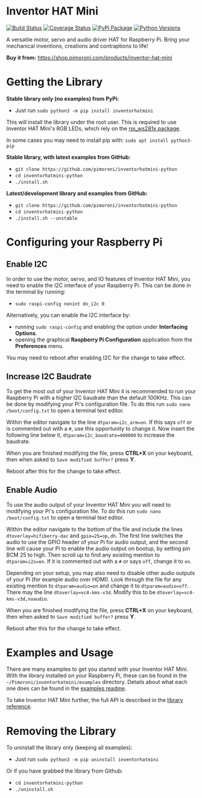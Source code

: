 # Inventor HAT Mini

[![Build Status](https://img.shields.io/github/actions/workflow/status/pimoroni/inventorhatmini-python/test.yml?branch=main)](https://github.com/pimoroni/inventorhatmini-python/actions/workflows/test.yml)
[![Coverage Status](https://coveralls.io/repos/github/pimoroni/inventorhatmini-python/badge.svg?branch=master)](https://coveralls.io/github/pimoroni/inventorhatmini-python?branch=master)
[![PyPi Package](https://img.shields.io/pypi/v/inventorhatmini.svg)](https://pypi.python.org/pypi/inventorhatmini)
[![Python Versions](https://img.shields.io/pypi/pyversions/inventorhatmini.svg)](https://pypi.python.org/pypi/inventorhatmini)

A versatile motor, servo and audio driver HAT for Raspberry Pi. Bring your mechanical inventions, creations and contraptions to life!

**Buy it from:** https://shop.pimoroni.com/products/inventor-hat-mini


# Getting the Library

**Stable library only (no examples) from PyPi:**

* Just run `sudo python3 -m pip install inventorhatmini`

This will install the library under the root user. This is required to use Inventor HAT Mini's RGB LEDs, which rely on the [rpi_ws281x package](https://pypi.org/project/rpi-ws281x/).

In some cases you may need to install pip with: `sudo apt install python3-pip`

**Stable library, with latest examples from GitHub:**

* `git clone https://github.com/pimoroni/inventorhatmini-python`
* `cd inventorhatmini-python`
* `./install.sh`

**Latest/development library and examples from GitHub:**

* `git clone https://github.com/pimoroni/inventorhatmini-python`
* `cd inventorhatmini-python`
* `./install.sh --unstable`

# Configuring your Raspberry Pi

## Enable I2C

In order to use the motor, servo, and IO features of Inventor HAT Mini, you need to enable the I2C interface of your Raspberry Pi. This can be done in the terminal by running:

* `sudo raspi-config nonint do_i2c 0`

Alternatively, you can enable the I2C interface by:
* running `sudo raspi-config` and enabling the option under **Interfacing Options**.
* opening the graphical **Raspberry Pi Configuration** application from the **Preferences** menu.

You may need to reboot after enabling I2C for the change to take effect.

## Increase I2C Baudrate

To get the most out of your Inventor HAT Mini it is recommended to run your Raspberry Pi with a higher I2C baudrate than the default 100KHz. This can be done by modifying your Pi's configuration file. To do this run `sudo nano /boot/config.txt` to open a terminal text editor.

Within the editor navigate to the line `dtparam=i2c_arm=on`. If this says `off` or is commented out with a `#`, use this opportunity to change it. Now insert the following line below it, `dtparam=i2c_baudrate=400000` to increase the baudrate.

When you are finished modifying the file, press **CTRL+X** on your keyboard, then when asked to `Save modified buffer?` press **Y**.

Reboot after this for the change to take effect.


## Enable Audio

To use the audio output of your Inventor HAT Mini you will need to modifying your Pi's configuration file. To do this run `sudo nano /boot/config.txt` to open a terminal text editor.

Within the editor navigate to the bottom of the file and include the lines `dtoverlay=hifiberry-dac` and `gpio=25=op,dh`. The first line switches the audio to use the GPIO header of your Pi for audio output, and the second line will cause your Pi to enable the audio output on bootup, by setting pin BCM 25 to high. Then scroll up to find any existing mention to `dtparam=i2s=on`. If it is commented out with a `#` or says `off`, change it to `on`.

Depending on your setup, you may also need to disable other audio outputs of your Pi (for example audio over HDMI). Look through the file for any existing mention to `dtparam=audio=on` and change it to `dtparam=audio=off`. There may the line `dtoverlay=vc4-kms-v3d`. Modify this to be `dtoverlay=vc4-kms-v3d,noaudio`.

When you are finished modifying the file, press **CTRL+X** on your keyboard, then when asked to `Save modified buffer?` press **Y**.

Reboot after this for the change to take effect.

# Examples and Usage

There are many examples to get you started with your Inventor HAT Mini. With the library installed on your Raspberry Pi, these can be found in the `~/Pimoroni/inventorhatmini/examples` directory. Details about what each one does can be found in the [examples readme](/examples/README.md).

To take Inventor HAT Mini further, the full API is described in the [library reference](/REFERENCE.md).


# Removing the Library

To uninstall the library only (keeping all examples):

* Just run `sudo python3 -m pip uninstall inventorhatmini`

Or if you have grabbed the library from Github:

* `cd inventorhatmini-python`
* `./uninstall.sh`
